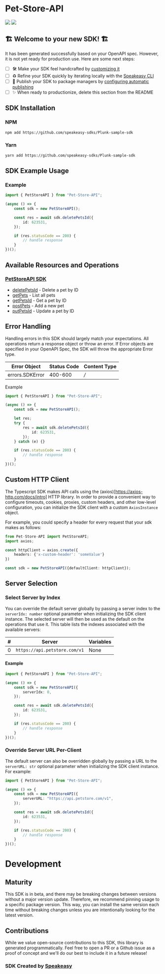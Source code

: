 # Pet-Store-API

<div align="left">
    <a href="https://speakeasyapi.dev/"><img src="https://custom-icon-badges.demolab.com/badge/-Built%20By%20Speakeasy-212015?style=for-the-badge&logoColor=FBE331&logo=speakeasy&labelColor=545454" /></a>
    <a href="https://github.com/speakeasy-sdks/Plunk-sample-sdk.git/actions"><img src="https://img.shields.io/github/actions/workflow/status/speakeasy-sdks/Plunk-sample-sdk/speakeasy_sdk_generation.yml?style=for-the-badge" /></a>
    
</div>


## 🏗 **Welcome to your new SDK!** 🏗

It has been generated successfully based on your OpenAPI spec. However, it is not yet ready for production use. Here are some next steps:
- [ ] 🛠 Make your SDK feel handcrafted by [customizing it](https://www.speakeasyapi.dev/docs/customize-sdks)
- [ ] ♻️ Refine your SDK quickly by iterating locally with the [Speakeasy CLI](https://github.com/speakeasy-api/speakeasy)
- [ ] 🎁 Publish your SDK to package managers by [configuring automatic publishing](https://www.speakeasyapi.dev/docs/productionize-sdks/publish-sdks)
- [ ] ✨ When ready to productionize, delete this section from the README
<!-- Start SDK Installation -->
## SDK Installation

### NPM

```bash
npm add https://github.com/speakeasy-sdks/Plunk-sample-sdk
```

### Yarn

```bash
yarn add https://github.com/speakeasy-sdks/Plunk-sample-sdk
```
<!-- End SDK Installation -->

## SDK Example Usage
<!-- Start SDK Example Usage -->
### Example

```typescript
import { PetStoreAPI } from "Pet-Store-API";

(async () => {
    const sdk = new PetStoreAPI();

    const res = await sdk.deletePetsId({
        id: 623531,
    });

    if (res.statusCode == 200) {
        // handle response
    }
})();

```
<!-- End SDK Example Usage -->

<!-- Start SDK Available Operations -->
## Available Resources and Operations

### [PetStoreAPI SDK](docs/sdks/petstoreapi/README.md)

* [deletePetsId](docs/sdks/petstoreapi/README.md#deletepetsid) - Delete a pet by ID
* [getPets](docs/sdks/petstoreapi/README.md#getpets) - List all pets
* [getPetsId](docs/sdks/petstoreapi/README.md#getpetsid) - Get a pet by ID
* [postPets](docs/sdks/petstoreapi/README.md#postpets) - Add a new pet
* [putPetsId](docs/sdks/petstoreapi/README.md#putpetsid) - Update a pet by ID
<!-- End SDK Available Operations -->

<!-- Start Dev Containers -->

<!-- End Dev Containers -->

<!-- Start Error Handling -->
## Error Handling

Handling errors in this SDK should largely match your expectations.  All operations return a response object or throw an error.  If Error objects are specified in your OpenAPI Spec, the SDK will throw the appropriate Error type.

| Error Object    | Status Code     | Content Type    |
| --------------- | --------------- | --------------- |
| errors.SDKError | 400-600         | */*             |

Example

```typescript
import { PetStoreAPI } from "Pet-Store-API";

(async () => {
    const sdk = new PetStoreAPI();

    let res;
    try {
        res = await sdk.deletePetsId({
            id: 623531,
        });
    } catch (e) {}

    if (res.statusCode == 200) {
        // handle response
    }
})();

```
<!-- End Error Handling -->

<!-- Start Custom HTTP Client -->
## Custom HTTP Client

The Typescript SDK makes API calls using the (axios)[https://axios-http.com/docs/intro] HTTP library.  In order to provide a convenient way to configure timeouts, cookies, proxies, custom headers, and other low-level configuration, you can initialize the SDK client with a custom `AxiosInstance` object.

For example, you could specify a header for every request that your sdk makes as follows:

```typescript
from Pet-Store-API import PetStoreAPI;
import axios;

const httpClient = axios.create({
    headers: {'x-custom-header': 'someValue'}
})

const sdk = new PetStoreAPI({defaultClient: httpClient});
```
<!-- End Custom HTTP Client -->



<!-- Start Server Selection -->
## Server Selection

### Select Server by Index

You can override the default server globally by passing a server index to the `serverIdx: number` optional parameter when initializing the SDK client instance. The selected server will then be used as the default on the operations that use it. This table lists the indexes associated with the available servers:

| # | Server | Variables |
| - | ------ | --------- |
| 0 | `https://api.petstore.com/v1` | None |

#### Example

```typescript
import { PetStoreAPI } from "Pet-Store-API";

(async () => {
    const sdk = new PetStoreAPI({
        serverIdx: 0,
    });

    const res = await sdk.deletePetsId({
        id: 623531,
    });

    if (res.statusCode == 200) {
        // handle response
    }
})();

```


### Override Server URL Per-Client

The default server can also be overridden globally by passing a URL to the `serverURL: str` optional parameter when initializing the SDK client instance. For example:
```typescript
import { PetStoreAPI } from "Pet-Store-API";

(async () => {
    const sdk = new PetStoreAPI({
        serverURL: "https://api.petstore.com/v1",
    });

    const res = await sdk.deletePetsId({
        id: 623531,
    });

    if (res.statusCode == 200) {
        // handle response
    }
})();

```
<!-- End Server Selection -->

<!-- Placeholder for Future Speakeasy SDK Sections -->

# Development

## Maturity

This SDK is in beta, and there may be breaking changes between versions without a major version update. Therefore, we recommend pinning usage
to a specific package version. This way, you can install the same version each time without breaking changes unless you are intentionally
looking for the latest version.

## Contributions

While we value open-source contributions to this SDK, this library is generated programmatically.
Feel free to open a PR or a Github issue as a proof of concept and we'll do our best to include it in a future release!

### SDK Created by [Speakeasy](https://docs.speakeasyapi.dev/docs/using-speakeasy/client-sdks)
